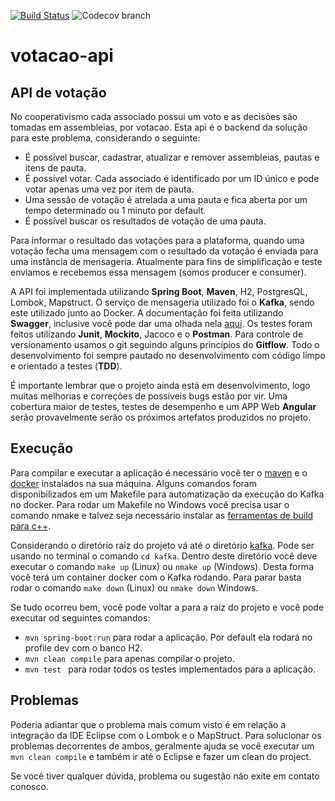[![Build Status](https://travis-ci.org/jovanibrasil/votacao-api.svg?branch=develop)](https://travis-ci.org/jovanibrasil/votacao-api)
![Codecov branch](https://img.shields.io/codecov/c/github/jovanibrasil/votacao-api/develop)

# votacao-api
## API de votação

No cooperativismo cada associado possui um voto e as decisões são tomadas em assembleias, por votacao. Esta api é o backend da solução para este problema, considerando o seguinte:

- É possível buscar, cadastrar, atualizar e remover assembleias, pautas e itens de pauta.
- É possível votar. Cada associado é identificado por um ID único e pode votar apenas uma vez por item de pauta.
- Uma sessão de votação é atrelada a uma pauta e fica aberta por um tempo determinado ou 1 minuto por default.
- É possível buscar os resultados de votação de uma pauta.

Para informar o resultado das votações para a plataforma, quando uma votação fecha uma mensagem com o resultado da votação é enviada para uma instância de mensageria. Atualmente para fins de simplificação e teste enviamos e recebemos essa mensagem (somos producer e consumer). 

A API foi implementada utilizando **Spring Boot**, **Maven**, H2, PostgresQL, Lombok, Mapstruct. O serviço de mensageria utilizado foi o **Kafka**,  sendo este utilizado junto ao Docker. A documentação foi feita utilizando **Swagger**, inclusive você pode dar uma olhada nela [aqui](https://app.swaggerhub.com/apis-docs/konohaTeam/votacao-api/1.0.0-oas3). Os testes foram feitos utilizando **Junit**, **Mockito**, Jacoco e o **Postman**. Para controle de versionamento usamos o git seguindo alguns princípios do **Gitflow**. Todo o desenvolvimento foi sempre pautado no desenvolvimento com código limpo e orientado a testes (**TDD**).

É importante lembrar que o projeto ainda está em desenvolvimento, logo muitas melhorias e correções de possíveis bugs estão por vir. Uma cobertura maior de testes, testes de desempenho e um APP Web **Angular** serão provavelmente serão os próximos artefatos produzidos no projeto. 

## Execução

Para compilar e executar a aplicação é necessário você ter o [maven](http://maven.apache.org/) e o [docker](https://www.docker.com/) instalados na sua máquina. Alguns comandos foram disponibilizados em um Makefile para automatização da execução do Kafka no docker. Para rodar um Makefile no Windows você precisa usar o comando nmake e talvez seja necessário instalar as [ferramentas de build para c++](https://visualstudio.microsoft.com/pt-br/visual-cpp-build-tools).

Considerando o diretório raíz do projeto vá até o diretório [kafka](https://github.com/jovanibrasil/votacao-api/tree/develop/kafka). Pode ser usando no terminal o comando ```cd kafka```. Dentro deste diretório você deve executar o comando ```make up``` (Linux) ou ```nmake up``` (Windows). Desta forma você terá um container docker com o Kafka rodando. Para parar basta rodar o comando ```make down``` (Linux) ou ```nmake down``` Windows.

Se tudo ocorreu bem, você pode voltar a para a raíz do projeto e você pode executar od seguintes comandos:

- ```mvn spring-boot:run``` para rodar a aplicação. Por default ela rodará no profile dev com o banco H2.
- ```mvn clean compile``` para apenas compilar o projeto. 
- ```mvn test ``` para rodar todos os testes implementados para a aplicação. 

## Problemas

Poderia adiantar que o problema mais comum visto é em relação a integração da IDE Eclipse com o Lombok e o MapStruct. Para solucionar os problemas decorrentes de ambos, geralmente ajuda se você executar um ```mvn clean compile``` e também ir até o Eclipse e fazer um clean do project. 

Se você tiver qualquer dúvida, problema ou sugestão não exite em contato conosco.












